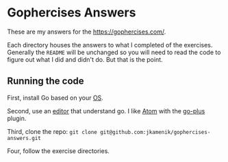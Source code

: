# Gophercises Answers

These are my answers for the https://gophercises.com/.

Each directory houses the answers to what I completed of the exercises.  Generally the `README` will be unchanged so you will need to read the code to figure out what I did and didn't do.  But that is the point.

## Running the code

First, install Go based on your [OS](https://golang.org/doc/install).

Second, use an [editor](https://github.com/golang/go/wiki/IDEsAndTextEditorPlugins) that understand go.  I like [Atom](https://atom.io/) with the [go-plus](https://atom.io/packages/go-plus) plugin.

Third, clone the repo: `git clone git@github.com:jkamenik/gophercises-answers.git`

Four, follow the exercise directories.